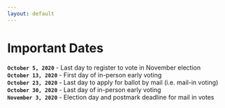 ```yaml
---
layout: default
---
```

# Important Dates

**`October 5, 2020`** - Last day to register to vote in November election
<br/>
**`October 13, 2020`** - First day of in-person early voting
<br/>
**`October 23, 2020`** - Last day to apply for ballot by mail (i.e. mail-in voting)
<br/>
**`October 30, 2020`** - Last day of in-person early voting
<br/>
**`November 3, 2020`** - Election day and postmark deadline for mail in votes
